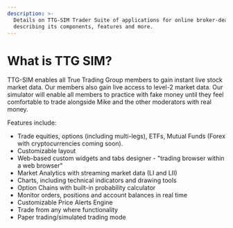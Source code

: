 ```yaml
---
description: >-
  Details on TTG-SIM Trader Suite of applications for online broker-dealers
  describing its components, features and more.
---
```


# What is TTG SIM?

TTG-SIM enables all True Trading Group members to gain instant live stock market data. Our members also gain live access to level-2 market data. Our simulator will enable all members to practice with fake money until they feel comfortable to trade alongside Mike and the other moderators with real money.

Features include:

* Trade equities, options \(including multi-legs\), ETFs, Mutual Funds \(Forex with cryptocurrencies coming soon\).
* Customizable layout 
* Web-based custom widgets and tabs designer - "trading browser within a web browser" 
* Market Analytics with streaming market data \(LI and LII\)
* Charts, including technical indicators and drawing tools
* Option Chains with built-in probability calculator
* Monitor orders, positions and account balances in real time
* Customizable Price Alerts Engine
* Trade from any where functionality
* Paper trading/simulated trading mode 

<!-- {% embed url="https://www.youtube.com/watch?v=yS12523JVN8" caption="" %} -->

